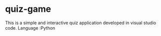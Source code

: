 # quiz-game
This is a simple and interactive quiz application developed in visual studio code. Language :Python
